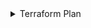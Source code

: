 <details><summary>Terraform Plan</summary>

```terraform

No changes. Your infrastructure matches the configuration.

Terraform has compared your real infrastructure against your configuration
and found no differences, so no changes are needed.

```

</details>
